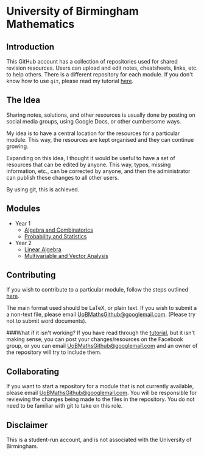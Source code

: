 University of Birmingham Mathematics
====================================

Introduction
------------
This GitHub account has a collection of repositories used for shared revision resources. Users can upload and edit notes, cheatsheets, links, etc. to help others. There is a different repository for each module. If you don't know how to use `git`, please read my tutorial [here][tutorial-link]. 

The Idea
--------
Sharing notes, solutions, and other resources is usually done by posting on social media groups, using Google Docs, or other cumbersome ways. 

My idea is to have a central location for the resources for a particular module. This way, the resources are kept organised and they can continue growing.

Expanding on this idea, I thought it would be useful to have a set of resources that can be edited by anyone. This way, typos, missing information, etc., can be corrected by anyone, and then the administrator can publish these changes to all other users.

By using git, this is achieved.

Modules
-------
- Year 1
	- [Algebra and Combinatorics](https://github.com/UoB-Mathematics/Year-1-AC)
	- [Probability and Statistics](https://github.com/UoB-Mathematics/Year-1-PS)
- Year 2
	- [Linear Algebra](https://github.com/UoB-Mathematics/Year-2-LA)
	- [Multivariable and Vector Analysis](https://github.com/UoB-Mathematics/2-MVA)

Contributing
------------
If you wish to contribute to a particular module, follow the steps outlined [here](How-to-use-git.md). 

The main format used should be LaTeX, or plain text. If you wish to submit a a non-text file, please email [UoBMathsGithub@googlemail.com][contact]. (Please try not to submit word documents).
	
###What if it isn't working?
If you have read through the [tutorial][tutorial-link], but it isn't making sense, you can post your changes/resources on the Facebook group, or you can email [UoBMathsGithub@googlemail.com][contact] and an owner of the repository will try to include them.

Collaborating
-------------
If you want to start a repository for a module that is not currently available, please email [UoBMathsGithub@googlemail.com][contact]. You will be responsible for reviewing the changes being made to the files in the repository. You do not need to be familiar with git to take on this role.

Disclaimer
----------
This is a student-run account, and is not associated with the University of Birmingham.


[tutorial-link]: How-to-use-git.md
[contact]: mailto:UoBMathsGithub@googlemail.com